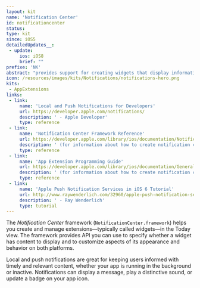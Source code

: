 ```yaml
---
layout: kit
name: 'Notification Center'
id: notificationcenter
status:
type: kit
since: iOS5
detailedUpdates__:
 - update:
     ios: iOS8
     brief: ""
prefixe: 'NK'
abstract: "provides support for creating widgets that display information in Notification Center"
icon: /resources/images/kits/Notifications/notifications-hero.png
kits:
 - AppExtensions
links:
 - link:
     name: 'Local and Push Notifications for Developers'
     url: https://developer.apple.com/notifications/
     description: ' - Apple Developer'
     type: reference
 - link:
     name: 'Notification Center Framework Reference'
     url: https://developer.apple.com/library/ios/documentation/NotificationCenter/Reference/NotificationCenter_Framework/index.html
     description: ' (for information about how to create notification center widgets)'
     type: reference
 - link:
     name: 'App Extension Programming Guide'
     url: https://developer.apple.com/library/ios/documentation/General/Conceptual/ExtensibilityPG/index.html#//apple_ref/doc/uid/TP40014214
     description: ' (for information about how to create notification center widgets)'
     type: reference
 - link:
     name: 'Apple Push Notification Services in iOS 6 Tutorial'
     url: http://www.raywenderlich.com/32960/apple-push-notification-services-in-ios-6-tutorial-part-1
     description: ' - Ray Wenderlich'
     type: tutorial
---
```


The *Notification Center* framework (`NotificationCenter.framework`) helps you create and manage extensions—typically called widgets—in the Today view. The framework provides API you can use to specify whether a widget has content to display and to customize aspects of its appearance and behavior on both platforms.

Local and push notifications are great for keeping users informed with timely and relevant content, whether your app is running in the background or inactive. Notifications can display a message, play a distinctive sound, or update a badge on your app icon.